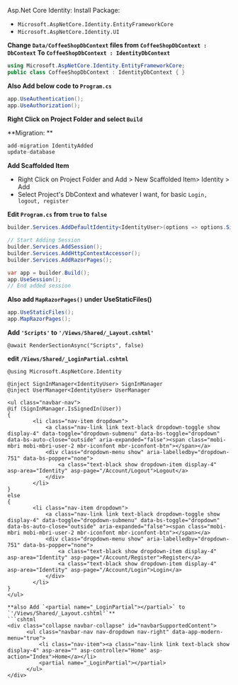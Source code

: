 Asp.Net Core Identity:
Install Package:
- `Microsoft.AspNetCore.Identity.EntityFrameworkCore`
- `Microsoft.AspNetCore.Identity.UI`

**Change `Data/CoffeeShopDbContext` files from `CoffeeShopDbContext : DbContext` To `CoffeeShopDbContext : IdentityDbContext`**
```C#
using Microsoft.AspNetCore.Identity.EntityFrameworkCore;
public class CoffeeShopDbContext : IdentityDbContext { }
```
**Also Add below code to `Program.cs`**
```C#
app.UseAuthentication();
app.UseAuthorization();
```

**Right Click on Project Folder and select `Build`**

**Migration: **
```C#
add-migration IdentityAdded
update-database
```

**Add Scaffolded Item**
- Right Click on Project Folder and Add > New Scaffolded Item> Identity > Add
- Select Project's DbContext and whatever I want, for basic `Login, logout, register`

**Edit `Program.cs` from `true` to `false`**
```C#
builder.Services.AddDefaultIdentity<IdentityUser>(options => options.SignIn.RequireConfirmedAccount = false).AddEntityFrameworkStores<CoffeeShopDbContext>();

// Start Adding Session
builder.Services.AddSession();
builder.Services.AddHttpContextAccessor();
builder.Services.AddRazorPages();

var app = builder.Build();
app.UseSession();
// End added session
```
**Also add `MapRazorPages()` under UseStaticFiles()**
```c#
app.UseStaticFiles();
app.MapRazorPages();
```
**Add `'Scripts'` to `'/Views/Shared/_Layout.cshtml'`**
```cshtml
@await RenderSectionAsync("Scripts", false)
```
**edit `/Views/Shared/_LoginPartial.cshtml`**
```cshtml
@using Microsoft.AspNetCore.Identity

@inject SignInManager<IdentityUser> SignInManager
@inject UserManager<IdentityUser> UserManager

<ul class="navbar-nav">
@if (SignInManager.IsSignedIn(User))
{
        <li class="nav-item dropdown">
            <a class="nav-link link text-black dropdown-toggle show display-4" data-toggle="dropdown-submenu" data-bs-toggle="dropdown" data-bs-auto-close="outside" aria-expanded="false"><span class="mobi-mbri mobi-mbri-user-2 mbr-iconfont mbr-iconfont-btn"></span></a>
            <div class="dropdown-menu show" aria-labelledby="dropdown-751" data-bs-popper="none">
                <a class="text-black show dropdown-item display-4" asp-area="Identity" asp-page="/Account/Logout">Logout</a>
            </div>
        </li>
}
else
{
        <li class="nav-item dropdown">
            <a class="nav-link link text-black dropdown-toggle show display-4" data-toggle="dropdown-submenu" data-bs-toggle="dropdown" data-bs-auto-close="outside" aria-expanded="false"><span class="mobi-mbri mobi-mbri-user-2 mbr-iconfont mbr-iconfont-btn"></span></a>
            <div class="dropdown-menu show" aria-labelledby="dropdown-751" data-bs-popper="none">
                <a class="text-black show dropdown-item display-4" asp-area="Identity" asp-page="/Account/Register">Register</a>
                <a class="text-black show dropdown-item display-4" asp-area="Identity" asp-page="/Account/Login">Login</a>
            </div>
        </li>
}
</ul>

**also Add `<partial name="_LoginPartial"></partial>` to `'/Views/Shared/_Layout.cshtml'`**
```cshtml
<div class="collapse navbar-collapse" id="navbarSupportedContent">
      <ul class="navbar-nav nav-dropdown nav-right" data-app-modern-menu="true">
          <li class="nav-item"><a class="nav-link link text-black show display-4" asp-area="" asp-controller="Home" asp-action="Index">Home</a></li>
          <partial name="_LoginPartial"></partial>
      </ul>
</div>
```

